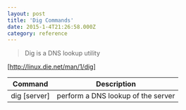 ```yaml
---
layout: post
title: 'Dig Commands'
date: 2015-1-4T21:26:58.000Z
category: reference
---
```


> Dig is a DNS lookup utility

[http://linux.die.net/man/1/dig]

| Command       | Description  |
| ------------- | -------------|
| dig [server]  | perform a DNS lookup of the server |
